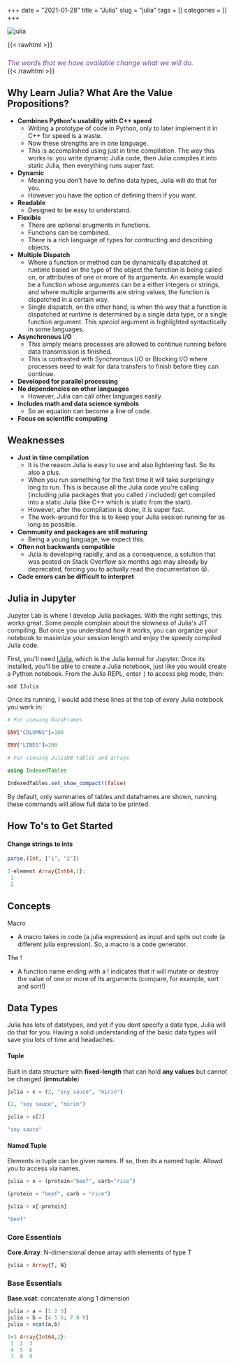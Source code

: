 +++ 
date = "2021-01-28"
title = "Julia"
slug = "julia"
tags = []
categories = []
+++


![julia](/images/julia_banner.png)

{{< rawhtml >}}
<p style="font-size:110%; color: #6f439c; margin: 0; font-style: italic; padding-top:2%;">
The words that we have available change what we will do.
</p>
{{< /rawhtml >}}

## Why Learn Julia? What Are the Value Propositions?

- __Combines Python's usability with C++ speed__
    - Writing a prototype of code in Python, only to later implement it in C++ for speed is a waste.
    - Now these strengths are in one language.
    - This is accomplished using just in time compilation. The way this works is: you write dynamic Julia code, then Julia compiles it into static Julia, then everything runs super fast.
- __Dynamic__
    - Meaning you don't have to define data types, Julia will do that for you.
    - However you have the option of defining them if you want.
- __Readable__
    - Designed to be easy to understand. 
- __Flexible__
    - There are optional arugments in functions.
    - Functions can be combined.
    - There is a rich language of types for contructing and describing objects.
- __Multiple Dispatch__
    - Where a function or method can be dynamically dispatched at runtime based on the type of the object the function is being called on, or attributes of one or more of its arguments. An example would be a function whose arguments can be a either integers or strings, and where multiple arguments are string values, the function is dispatched in a certain way.
    - Single dispatch, on the other hand, is when the way that a function is dispatched at runtime is determined by a single data type, or a single function argument. This _special_ argument is highlighted syntactically in some languages.
- __Asynchronous I/O__
    - This simply means processes are allowed to continue running before data transmission is finished.
    - This is contrasted with Synchronous I/O or Blocking I/O where processes need to wait for data transfers to finish before they can continue.
- __Developed for parallel processing__
- __No dependencies on other languages__
    - However, Julia can call other languages easily. 
- __Includes math and data science symbols__
    - So an equation can become a line of code.
- __Focus on scientific computing__


## Weaknesses

- __Just in time compilation__
    - It is the reason Julia is easy to use and also lightening fast. So its also a plus.
    - When you run something for the first time it will take surprisingly long to run. This is because all the Julia code you're calling (including julia packages that you called / included) get compiled into a static Julia (like C++ which is static from the start). 
    - However, after the compilation is done, it is super fast.
    - The work-around for this is to keep your Julia session running for as long as possible.
- __Community and packages are still maturing__
    - Being a young language, we expect this.
- __Often not backwards compatible__
    - Julia is developing rapidly, and as a consequence, a solution that was posted on Stack Overflow six months ago may already by deprecated, forcing you to actually read the documentation 😝.
- __Code errors can be difficult to interpret__


## Julia in Jupyter

Jupyter Lab is where I develop Julia packages. With the right settings, this works great. Some people complain about the slowness of Julia's JIT compiling. But once you understand how it works, you can organize your notebook to maximize your session length and enjoy the speedy compiled Julia code.

First, you'll need [IJulia](https://github.com/JuliaLang/IJulia.jl), which is the Julia kernal for Jupyter. Once its installed, you'll be able to create a Julia notebook, just like you would create a Python notebook. From the Julia REPL, enter `]` to access pkg mode, then:

```julia
add IJulia
```

Once its running, I would add these lines at the top of every Julia notebook you work in:

```julia
# For viewing DataFrames

ENV["COLUMNS"]=100

ENV["LINES"]=200

# For viewing JuliaDB tables and arrays

using IndexedTables

IndexedTables.set_show_compact!(false)
```

By default, only summaries of tables and dataframes are shown, running these commands will allow full data to be printed.


## How To's to Get Started

#### Change strings to ints
```julia
parse.(Int, ["1", "2"])

2-element Array{Int64,1}:
 1
 2
```

## Concepts

Macro
- A macro takes in code (a julia expression) as input and spits out code (a different julia expression). So, a macro is a code generator.

The !
- A function name ending with a ! indicates that it will mutate or destroy the value of one or more of its arguments (compare, for example, sort and sort!) 

## Data Types

Julia has lots of datatypes, and yet if you dont specify a data type, Julia will do that for you. Having a solid understanding of the basic data types will save you lots of time and headaches.

#### Tuple

Built in data structure with __fixed-length__ that can hold __any values__ but cannot be changed (__immutable__)

```julia
julia > x = (2, "soy sauce", "mirin")

(2, "soy sauce", "mirin")
```

```julia
julia > x[2]

"soy sauce"
```

#### Named Tuple

Elements in tuple can be given names. If so, then its a named tuple. Allowd you to access via names.

```julia
julia > x = (protein="beef", carb="rice")

(protein = "beef", carb = "rice")
```

```julia
julia > x[:protein]

"beef"
```

### Core Essentials

__Core.Array__: N-dimensional dense array with elements of type T

```julia
julia > Array{T, N}
```

### Base Essentials

__Base.vcat__: concatenate along 1 dimension

```julia
julia > a = [1 2 3]
julia > b = [4 5 6; 7 8 9]
julia > vcat(a,b)

3×3 Array{Int64,2}:
 1  2  3
 4  5  6
 7  8  9
```


